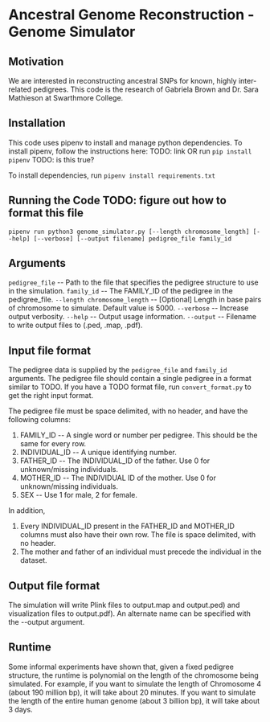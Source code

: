 # Ancestral Genome Reconstruction - Genome Simulator

## Motivation
We are interested in reconstructing ancestral SNPs for known, highly inter-related pedigrees. This code is the research of Gabriela Brown and Dr. Sara Mathieson at Swarthmore College.

## Installation 
This code uses pipenv to install and manage python dependencies. To install
pipenv, follow the instructions here: TODO: link
OR
run `pip install pipenv` TODO: is this true?

To install dependencies, run
`pipenv install requirements.txt`

## Running the Code TODO: figure out how to format this file
`pipenv run python3 genome_simulator.py [--length chromosome_length] [--help] [--verbose] [--output filename] pedigree_file family_id`  

## Arguments
`pedigree_file` -- Path to the file that specifies the pedigree structure to use
in the simulation.
`family_id` -- The FAMILY_ID of the pedigree in the pedigree_file.
`--length chromosome_length` -- [Optional] Length in base pairs of chromosome to
simulate. Default value is 5000.
`--verbose` -- Increase output verbosity.
`--help` -- Output usage information.
`--output` -- Filename to write output files to (.ped, .map, .pdf).

## Input file format
The pedigree data is supplied by the `pedigree_file` and `family_id` arguments.
The pedigree file should contain a single pedigree in a format similar to TODO.
If you have a TODO format file, run `convert_format.py` to get the right input
format.

The pedigree file must be space delimited, with no header, and have the following columns:

1. FAMILY_ID -- A single word or number per pedigree. This should be the same for every row.
2. INDIVIDUAL_ID -- A unique identifying number.
3. FATHER_ID -- The INDIVIDUAL_ID of the father. Use 0 for unknown/missing individuals.
4. MOTHER_ID -- The INDIVIDUAL ID of the mother. Use 0 for unknown/missing individuals.
5. SEX -- Use 1 for male, 2 for female.

In addition,
1. Every INDIVIDUAL_ID present in the FATHER_ID and MOTHER_ID columns must
also have their own row. The file is space delimited, with no header.
2. The mother and father of an individual must precede the individual in the
dataset.

## Output file format
The simulation will write Plink files to output.map and
output.ped) and visualization files to output.pdf). An
alternate name can be specified with the --output argument.

## Runtime
Some informal experiments have shown that, given a fixed pedigree structure,
the runtime is polynomial on the length of the chromosome being simulated. For
example, if you want to simulate the length of Chromosome 4 (about 190 million
bp), it will take about 20 minutes. If you want to simulate the length of the
entire human genome (about 3 billion bp), it will take about 3 days.
